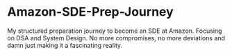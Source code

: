 # Amazon-SDE-Prep-Journey
My structured preparation journey to become an SDE at Amazon. Focusing on DSA and System Design. No more compromises, no more deviations and damn just making it a fascinating reality.
